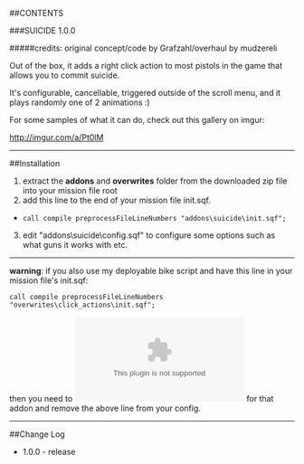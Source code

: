 ##CONTENTS

###SUICIDE 1.0.0

#####credits: original concept/code by Grafzahl/overhaul by mudzereli


Out of the box, it adds a right click action to most pistols in the game that allows you to commit suicide.

It's configurable, cancellable, triggered outside of the scroll menu, and it plays randomly one of 2 animations :)

For some samples of what it can do, check out this gallery on imgur:

http://imgur.com/a/Pt0lM

-----

##Installation
 1. extract the **addons** and **overwrites** folder from the downloaded zip file into your mission file root
 2. add this line to the end of your mission file init.sqf.
   * ```call compile preprocessFileLineNumbers "addons\suicide\init.sqf";```
 3. edit "addons\suicide\config.sqf" to configure some options such as what guns it works with etc.

 -----

 **warning**: if you also use my deployable bike script and have this line in your mission file's init.sqf:

 ```call compile preprocessFileLineNumbers "overwrites\click_actions\init.sqf";```

 then you need to ![update the files](https://github.com/mudzereli/DayZEpochDeployableBike/archive/master.zip) for that addon and remove the above line from your config.

-----

##Change Log
* 1.0.0 - release